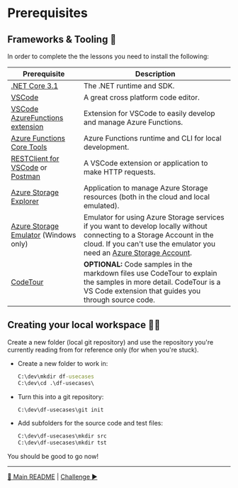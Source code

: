 # Prerequisites

## Frameworks & Tooling 🧰

In order to complete the the lessons you need to install the following:

|Prerequisite|Description
|-|-
|[.NET Core 3.1](https://dotnet.microsoft.com/download/dotnet-core)|The .NET runtime and SDK.
|[VSCode](https://code.visualstudio.com/Download)|A great cross platform code editor.
|[VSCode AzureFunctions extension](https://github.com/Microsoft/vscode-azurefunctions)|Extension for VSCode to easily develop and manage Azure Functions.
|[Azure Functions Core Tools](https://github.com/Azure/azure-functions-core-tools)|Azure Functions runtime and CLI for local development.
|[RESTClient for VSCode](https://marketplace.visualstudio.com/items?itemName=humao.rest-client) or [Postman](https://www.postman.com/)|A VSCode extension or application to make HTTP requests.
|[Azure Storage Explorer](https://azure.microsoft.com/en-us/features/storage-explorer/)|Application to manage Azure Storage resources (both in the cloud and local emulated).
|[Azure Storage Emulator](https://docs.microsoft.com/en-us/azure/storage/common/storage-use-emulator) (Windows only)|Emulator for using Azure Storage services if you want to develop locally without connecting to a Storage Account in the cloud. If you can't use the emulator you need an [Azure Storage Account](https://docs.microsoft.com/en-us/azure/storage/common/storage-account-create?tabs=azure-portal).
|[CodeTour](https://marketplace.visualstudio.com/items?itemName=vsls-contrib.codetour)|**OPTIONAL:** Code samples in the markdown files use CodeTour to explain the samples in more detail. CodeTour is a VS Code extension that guides you through source code.

## Creating your local workspace 👩‍💻

Create a new folder (local git repository) and use the repository you're currently reading from for reference only (for when you're stuck).

- Create a new folder to work in:

    ```cmd
    C:\dev\mkdir df-usecases
    C:\dev\cd .\df-usecases\
    ```

- Turn this into a git repository:

    ```cmd
    C:\dev\df-usecases\git init
    ```

- Add subfolders for the source code and test files:

    ```cmd
    C:\dev\df-usecases\mkdir src
    C:\dev\df-usecases\mkdir tst
    ```

You should be good to go now!

---
[🔼 Main README](../README.md) | [Challenge ▶](notifysupport.md)
